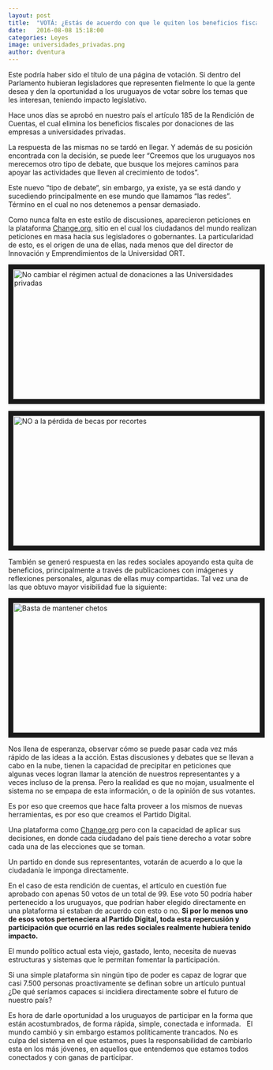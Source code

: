 ```yaml
---
layout: post
title:  "VOTÁ: ¿Estás de acuerdo con que le quiten los beneficios fiscales a las empresas que donan a universidades privadas?"
date:   2016-08-08 15:18:00
categories: Leyes
image: universidades_privadas.png
author: dventura
---
```


Este podría haber sido el título de una página de votación. Si dentro del Parlamento hubieran legisladores que representen fielmente lo que la gente desea y den la oportunidad a los uruguayos de votar sobre los temas que les interesan, teniendo impacto legislativo.

Hace unos días se aprobó en nuestro país el artículo 185 de la Rendición de Cuentas, el cual elimina los beneficios fiscales por donaciones de las empresas a universidades privadas. 

La respuesta de las mismas no se tardó en llegar.  Y además de su posición encontrada con la decisión,  se puede leer “Creemos que los uruguayos nos merecemos otro tipo de debate,  que busque los mejores caminos para apoyar las actividades que lleven al crecimiento de todos”. 

Este nuevo “tipo de debate“, sin embargo, ya existe, ya se está dando y sucediendo principalmente en ese mundo que llamamos “las redes”. Término en el cual no nos detenemos a pensar demasiado. 

Como nunca falta en este estilo de discusiones, aparecieron peticiones en la plataforma [Change.org](https://www.change.org/), sitio en el cual los ciudadanos del mundo realizan peticiones en masa hacia sus legisladores o gobernantes.  La particularidad de esto, es el origen de una de ellas, nada menos que del director  de Innovación y Emprendimientos de la Universidad ORT.

<a href="https://www.change.org/p/senadores-respaldo-al-r%C3%A9gimen-de-donaciones-a-las-universidades-privadas" target="_blank"><img src="{{ site.baseurl }}assets/images/posts/change_anular_peticion_1.png" 
alt="No cambiar el régimen actual de donaciones a las Universidades privadas" width="500" height="263" border="10" /></a>

<a href="https://www.change.org/p/no-a-la-p%C3%A9rdida-de-becas-por-recortes?recruiter=538971293&utm_source=petitions_share&utm_medium=copylink" target="_blank"><img src="{{ site.baseurl }}assets/images/posts/change_anular_peticion_2.png" 
alt="NO a la pérdida de becas por recortes" width="500" height="263" border="10" /></a>


También se generó respuesta en las redes sociales apoyando esta quita de beneficios, principalmente a través de publicaciones con imágenes y reflexiones personales, algunas de ellas muy compartidas. Tal vez una de las que obtuvo mayor visibilidad fue la siguiente:

<a href="https://www.facebook.com/photo.php?fbid=941088472703069&set=a.149006141911310.50856.100004057762412&type=3&permPage=1" target="_blank"><img src="{{ site.baseurl }}assets/images/posts/basta_de_mantener_chetos.png" 
alt="Basta de mantener chetos" width="500" height="263" border="10" /></a>

Nos llena de esperanza, observar cómo se puede pasar cada vez más rápido de las ideas a la acción.  Estas discusiones y debates que se llevan a cabo en la nube, tienen la capacidad de precipitar en peticiones que algunas veces logran llamar la atención de nuestros representantes y a veces incluso de la prensa. Pero la realidad es que no mojan, usualmente el sistema no se empapa de esta información, o de la opinión de sus votantes. 

Es por eso que creemos que hace falta proveer a los mismos de nuevas herramientas, es por eso que creamos el Partido Digital. 

Una plataforma como [Change.org](https://www.change.org/) pero con la capacidad de aplicar sus decisiones,  en donde cada ciudadano del país tiene derecho a votar sobre cada una de las elecciones que se toman.

Un partido en donde sus representantes, votarán de acuerdo a lo que la ciudadanía le imponga directamente. 

En el caso de esta rendición de cuentas, el artículo en cuestión fue aprobado con apenas 50 votos de un total de 99. Ese voto 50 podría haber pertenecido a los uruguayos, que podrían haber elegido directamente en una plataforma si estaban de acuerdo con esto o no. **Si por lo menos uno de esos votos perteneciera al Partido Digital, toda esta repercusión y participación que ocurrió en las redes sociales realmente hubiera tenido impacto.**

El mundo político actual esta viejo, gastado, lento, necesita de nuevas estructuras y sistemas que le permitan fomentar la participación. 

Si una simple plataforma sin ningún tipo de poder es capaz de lograr que casi 7.500 personas proactivamente se definan sobre un artículo puntual ¿De qué seríamos capaces si incidiera directamente sobre el futuro de nuestro país?

Es hora de darle oportunidad a los uruguayos de participar en la forma que están acostumbrados, de forma rápida, simple, conectada e informada.   El mundo cambió y sin embargo estamos políticamente trancados. No es culpa del sistema en el que estamos, pues la responsabilidad de cambiarlo esta en los más jóvenes, en aquellos que entendemos que estamos todos conectados y con ganas de participar. 
